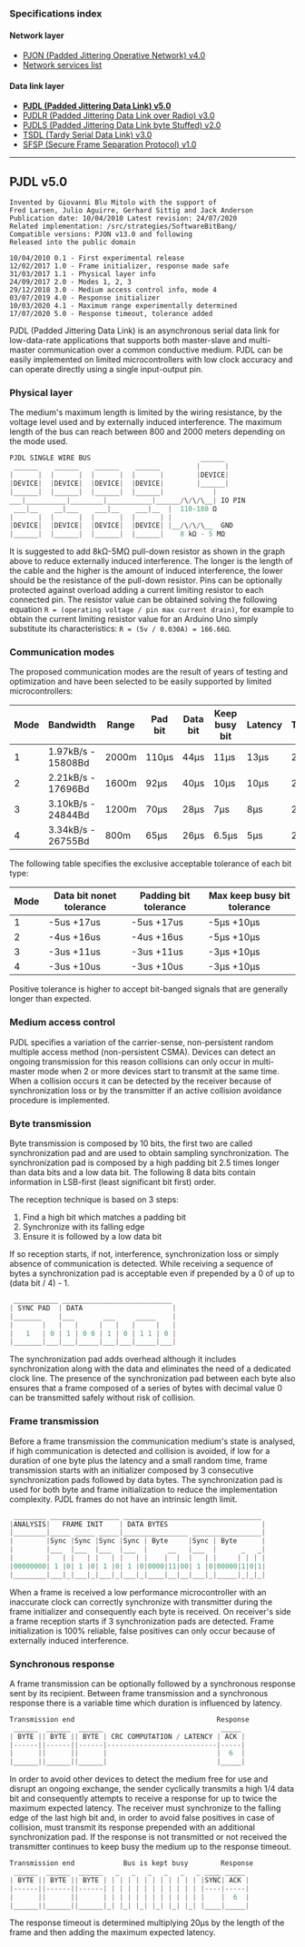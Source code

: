 
### Specifications index

#### Network layer
- [PJON (Padded Jittering Operative Network) v4.0](/specification/PJON-protocol-specification-v4.0.md)
- [Network services list](/specification/PJON-network-services-list.md)
#### Data link layer
- **[PJDL (Padded Jittering Data Link) v5.0](/src/strategies/SoftwareBitBang/specification/PJDL-specification-v5.0.md)**
- [PJDLR (Padded Jittering Data Link over Radio) v3.0](/src/strategies/OverSampling/specification/PJDLR-specification-v3.0.md)
- [PJDLS (Padded Jittering Data Link byte Stuffed) v2.0](/src/strategies/AnalogSampling/specification/PJDLS-specification-v2.0.md)
- [TSDL (Tardy Serial Data Link) v3.0](/src/strategies/ThroughSerial/specification/TSDL-specification-v3.0.md)
- [SFSP (Secure Frame Separation Protocol) v1.0](/specification/SFSP-frame-separation-specification-v1.0.md)

---

## PJDL v5.0
```
Invented by Giovanni Blu Mitolo with the support of
Fred Larsen, Julio Aguirre, Gerhard Sittig and Jack Anderson
Publication date: 10/04/2010 Latest revision: 24/07/2020
Related implementation: /src/strategies/SoftwareBitBang/
Compatible versions: PJON v13.0 and following
Released into the public domain

10/04/2010 0.1 - First experimental release
12/02/2017 1.0 - Frame initializer, response made safe
31/03/2017 1.1 - Physical layer info
24/09/2017 2.0 - Modes 1, 2, 3
29/12/2018 3.0 - Medium access control info, mode 4
03/07/2019 4.0 - Response initializer
10/03/2020 4.1 - Maximum range experimentally determined
17/07/2020 5.0 - Response timeout, tolerance added
```
PJDL (Padded Jittering Data Link) is an asynchronous serial data link for low-data-rate applications that supports both master-slave and multi-master communication over a common conductive medium. PJDL can be easily implemented on limited microcontrollers with low clock accuracy and can operate directly using a single input-output pin.

### Physical layer
The medium's maximum length is limited by the wiring resistance, by the voltage level used and by externally induced interference. The maximum length of the bus can reach between 800 and 2000 meters depending on the mode used.
```cpp
PJDL SINGLE WIRE BUS                           ______
 ______    ______    ______    ______         |      |
|      |  |      |  |      |  |      |        |DEVICE|
|DEVICE|  |DEVICE|  |DEVICE|  |DEVICE|        |______|
|______|  |______|  |______|  |______|            |
___|__________|________|___________|______/\/\/\__| IO PIN
 ___|__    __|___    ___|__    ___|__  |  110-180 Ω
|      |  |      |  |      |  |      | |  
|DEVICE|  |DEVICE|  |DEVICE|  |DEVICE| |__/\/\/\__  GND
|______|  |______|  |______|  |______|    8 kΩ - 5 MΩ    
```
It is suggested to add 8kΩ-5MΩ pull-down resistor as shown in the graph above to reduce externally induced interference. The longer is the length of the cable and the higher is the amount of induced interference, the lower should be the resistance of the pull-down resistor. Pins can be optionally protected against overload adding a current limiting resistor to each connected pin. The resistor value can be obtained solving the following equation `R = (operating voltage / pin max current drain)`, for example to obtain the current limiting resistor value for an Arduino Uno simply substitute its characteristics: `R = (5v / 0.030A) = 166.66Ω`.

### Communication modes
The proposed communication modes are the result of years of testing and optimization and have been selected to be easily supported by limited microcontrollers:

| Mode | Bandwidth          | Range | Pad bit | Data bit | Keep busy bit | Latency | Timeout |
| ---- | ------------------ | ----- | ------- | -------- | ------------- | ------- | ------- |
| 1    | 1.97kB/s - 15808Bd | 2000m | 110µs   | 44µs     | 11µs          | 13µs    | 20µs/B  |
| 2    | 2.21kB/s - 17696Bd | 1600m | 92µs    | 40µs     | 10µs          | 10µs    | 20µs/B  |
| 3    | 3.10kB/s - 24844Bd | 1200m | 70µs    | 28µs     | 7µs           | 8µs     | 20µs/B  |
| 4    | 3.34kB/s - 26755Bd |  800m | 65µs    | 26µs     | 6.5µs         | 5µs     | 20µs/B  |

The following table specifies the exclusive acceptable tolerance of each bit type:

| Mode | Data bit nonet tolerance | Padding bit tolerance | Max keep busy bit tolerance  |
| ---- | -------------------------| --------------------- | ---------------------------- |
| 1    | -5us +17us               | -5us +17us            | -5µs +10µs                   |
| 2    | -4us +16us               | -4us +16us            | -5µs +10µs                   |
| 3    | -3us +11us               | -3us +11us            | -3µs +10µs                   |
| 4    | -3us +10us               | -3us +10us            | -3µs +10µs                   |

Positive tolerance is higher to accept bit-banged signals that are generally longer than expected.

### Medium access control
PJDL specifies a variation of the carrier-sense, non-persistent random multiple access method (non-persistent CSMA). Devices can detect an ongoing transmission for this reason collisions can only occur in multi-master mode when 2 or more devices start to transmit at the same time. When a collision occurs it can be detected by the receiver because of synchronization loss or by the transmitter if an active collision avoidance procedure is implemented.

### Byte transmission
Byte transmission is composed by 10 bits, the first two are called synchronization pad and are used to obtain sampling synchronization. The synchronization pad is composed by a high padding bit 2.5 times longer than data bits and a low data bit. The following 8 data bits contain information in LSB-first (least significant bit first) order.

The reception technique is based on 3 steps:
1. Find a high bit which matches a padding bit
2. Synchronize with its falling edge
3. Ensure it is followed by a low data bit

If so reception starts, if not, interference, synchronization loss or simply absence of communication is detected. While receiving a sequence of bytes a synchronization pad is acceptable even if prepended by a 0 of up to (data bit / 4) - 1.

```cpp  
 ___________ ___________________________
| SYNC PAD  | DATA                      |
|_______    |___       ___     _____    |
|       |   |   |     |   |   |     |   |
|   1   | 0 | 1 | 0 0 | 1 | 0 | 1 1 | 0 |
|_______|___|___|_____|___|___|_____|___|
```
The synchronization pad adds overhead although it includes synchronization along with the data and eliminates the need of a dedicated clock line. The presence of the synchronization pad between each byte also ensures that a frame composed of a series of bytes with decimal value 0 can be transmitted safely without risk of collision.

### Frame transmission
Before a frame transmission the communication medium's state is analysed, if high communication is detected and collision is avoided, if low for a duration of one byte plus the latency and a small random time, frame transmission starts with an initializer composed by 3 consecutive synchronization pads followed by data bytes. The synchronization pad is used for both byte and frame initialization to reduce the implementation complexity. PJDL frames do not have an intrinsic length limit.
```cpp  
 ________ _________________ __________________________________
|ANALYSIS|   FRAME INIT    | DATA BYTES                       |
|________|_____ _____ _____|________________ _________________|
|        |Sync |Sync |Sync |Sync | Byte     |Sync | Byte      |
|        |___  |___  |___  |___  |     __   |___  |      _   _|
|        |   | |   | |   | |   | |    |  |  |   | |     | | | |
|00000000| 1 |0| 1 |0| 1 |0| 1 |0|0000|11|00| 1 |0|00000|1|0|1|
|________|___|_|___|_|___|_|___|_|____|__|__|___|_|_____|_|_|_|
```
When a frame is received a low performance microcontroller with an inaccurate clock can correctly synchronize with transmitter during the frame initializer and consequently each byte is received. On receiver's side a frame reception starts if 3 synchronization pads are detected. Frame initialization is 100% reliable, false positives can only occur because of externally induced interference.

### Synchronous response
A frame transmission can be optionally followed by a synchronous response sent by its recipient. Between frame transmission and a synchronous response there is a variable time which duration is influenced by latency.
```cpp  
Transmission end                                   Response
 ______  ______  ______                             _____
| BYTE || BYTE || BYTE | CRC COMPUTATION / LATENCY | ACK |
|------||------||------|---------------------------|-----|
|      ||      ||      |                           |  6  |
|______||______||______|                           |_____|
```  
In order to avoid other devices to detect the medium free for use and disrupt an ongoing exchange, the sender cyclically transmits a high 1/4 data bit and consequently attempts to receive a response for up to twice the maximum expected latency. The receiver must synchronize to the falling edge of the last high bit and, in order to avoid false positives in case of collision, must transmit its response prepended with an additional synchronization pad. If the response is not transmitted or not received the transmitter continues to keep busy the medium up to the response timeout.
```cpp  
Transmission end            Bus is kept busy        Response
 ______  ______  ______   _   _   _   _   _   _ ____ _____  
| BYTE || BYTE || BYTE | | | | | | | | | | | | |SYNC| ACK |
|------||------||------| | | | | | | | | | | | |----|-----|
|      ||      ||      | | | | | | | | | | | | |    |  6  |
|______||______||______|_| |_| |_| |_| |_| |_| |____|_____|
```
The response timeout is determined multiplying 20µs by the length of the frame and then adding the maximum expected latency.

